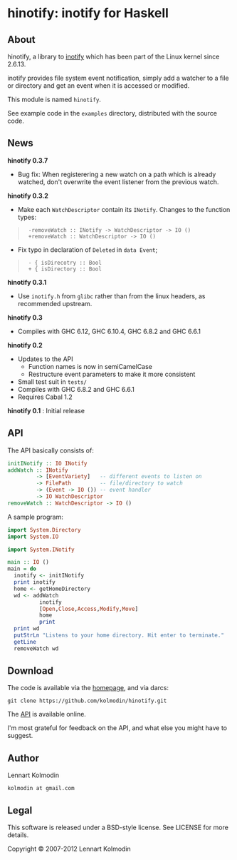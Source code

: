 hinotify: inotify for Haskell
=============================

About
-----

hinotify, a library to [inotify] which has been part of the Linux kernel
since 2.6.13.

inotify provides file system event notification, simply add a watcher to
a file or directory and get an event when it is accessed or modified.

This module is named `hinotify`.

See example code in the `examples` directory, distributed with the source
code.

[inotify]: http://www.kernel.org/pub/linux/kernel/people/rml/inotify/

News
----

**hinotify 0.3.7**

* Bug fix: When registerering a new watch on a path which is already watched,
  don't overwrite the event listener from the previous watch.

**hinotify 0.3.2**

* Make each `WatchDescriptor` contain its `INotify`. Changes to the function types:

>      -removeWatch :: INotify -> WatchDescriptor -> IO ()
>      +removeWatch :: WatchDescriptor -> IO ()

* Fix typo in declaration of `Deleted` in `data Event`;

>      - { isDirecotry :: Bool
>      + { isDirectory :: Bool

**hinotify 0.3.1**

* Use `inotify.h` from `glibc` rather than from the linux headers, as
      recommended upstream.

**hinotify 0.3**

* Compiles with GHC 6.12, GHC 6.10.4, GHC 6.8.2 and GHC 6.6.1

**hinotify 0.2**

* Updates to the API
    - Function names is now in semiCamelCase
    - Restructure event parameters to make it more consistent
* Small test suit in `tests/`
* Compiles with GHC 6.8.2 and GHC 6.6.1
* Requires Cabal 1.2

**hinotify 0.1**
:   Initial release

API
---

The API basically consists of:

```haskell
initINotify :: IO INotify
addWatch :: INotify
         -> [EventVariety]   -- different events to listen on
         -> FilePath         -- file/directory to watch
         -> (Event -> IO ()) -- event handler
         -> IO WatchDescriptor
removeWatch :: WatchDescriptor -> IO ()
```

A sample program:

```haskell
import System.Directory
import System.IO

import System.INotify

main :: IO ()
main = do
  inotify <- initINotify
  print inotify
  home <- getHomeDirectory
  wd <- addWatch
          inotify
          [Open,Close,Access,Modify,Move]
          home
          print
  print wd
  putStrLn "Listens to your home directory. Hit enter to terminate."
  getLine
  removeWatch wd
```

Download
--------

The code is available via the [homepage], and via darcs:

    git clone https://github.com/kolmodin/hinotify.git

The [API] is available online.

I'm most grateful for feedback on the API, and what else you might have to
suggest.

Author
------

Lennart Kolmodin

`kolmodin at gmail.com`

Legal
-----

This software is released under a BSD-style license. See LICENSE for
more details.

Copyright &copy; 2007-2012 Lennart Kolmodin

[homepage]: https://github.com/kolmodin/hinotify.git

[API]: http://hackage.haskell.org/packages/archive/hinotify/latest/doc/html/System-INotify.html
